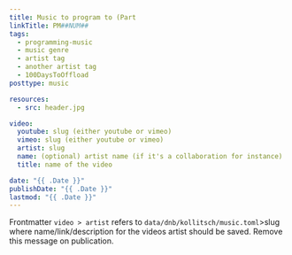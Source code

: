 ```yaml
---
title: Music to program to (Part
linkTitle: PM##NUM##
tags:
  - programming-music
  - music genre
  - artist tag
  - another artist tag
  - 100DaysToOffload
posttype: music

resources:
  - src: header.jpg

video:
  youtube: slug (either youtube or vimeo)
  vimeo: slug (either youtube or vimeo)
  artist: slug
  name: (optional) artist name (if it's a collaboration for instance)
  title: name of the video

date: "{{ .Date }}"
publishDate: "{{ .Date }}"
lastmod: "{{ .Date }}"
---
```


Frontmatter `video > artist` refers to `data/dnb/kollitsch/music.toml`>slug where name/link/description for the videos artist should be saved. Remove this message on publication.
